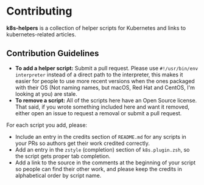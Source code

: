 # Contributing

**k8s-helpers** is a collection of helper scripts for Kubernetes and links to kubernetes-related articles.

## Contribution Guidelines

- **To add a helper script:** Submit a pull request. Please use `#!/usr/bin/env interpreter` instead of a direct path to the interpreter, this makes it easier for people to use more recent versions when the ones packaged with their OS (Not naming names, but macOS, Red Hat and CentOS, I'm looking at you) are stale.
- **To remove a script:** All of the scripts here have an Open Source license. That said, if you wrote something included here and want it removed, either open an issue to request a removal or submit a pull request.

For each script you add, please:
* Include an entry in the credits section of `README.md` for any scripts in your PRs so authors get their work credited correctly.
* Add an entry in the `zstyle` (completion) section of `k8s.plugin.zsh`, so the script gets proper tab completion.
* Add a link to the source in the comments at the beginning of your script so people can find their other work, and please keep the credits in alphabetical order by script name.
